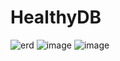 # HealthyDB

![erd](https://github.com/realNoddy/HealthyDB/assets/32793505/ebee74c7-b487-4fe9-8156-29c41b54d357)
![image](https://github.com/realNoddy/HealthyDB/assets/32793505/c105e9ec-16e3-4fab-bdd9-fadf2ffd4b79)
![image](https://github.com/realNoddy/HealthyDB/assets/32793505/4b51aad9-285c-4b48-b927-0f7e9389c7b5)

